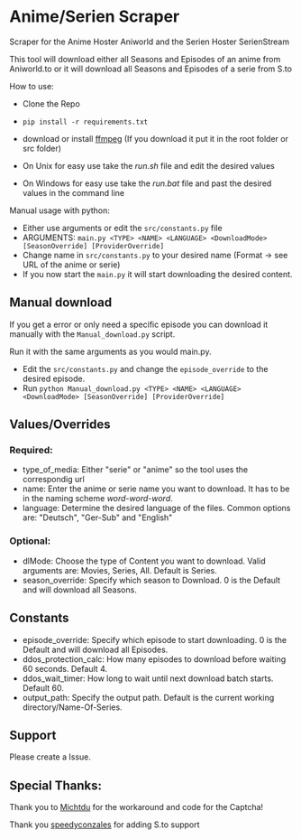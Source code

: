 # Anime/Serien Scraper

Scraper for the Anime Hoster Aniworld and the Serien Hoster SerienStream

This tool will download either all Seasons and Episodes of an anime from Aniworld.to
or it will download all Seasons and Episodes of a serie from S.to

How to use:

- Clone the Repo
- `pip install -r requirements.txt`
- download or install [ffmpeg](https://ffmpeg.org) (If you download it put it in the root folder or src folder)

- On Unix for easy use take the _run.sh_ file and edit the desired values
- On Windows for easy use take the _run.bat_ file and past the desired values in the command line

Manual usage with python:
- Either use arguments or edit the `src/constants.py` file
- ARGUMENTS: `main.py <TYPE> <NAME> <LANGUAGE> <DownloadMode> [SeasonOverride] [ProviderOverride]`
- Change name in `src/constants.py` to your desired name (Format -> see URL of the anime or serie)
- If you now start the `main.py` it will start downloading the desired content.

## Manual download
If you get a error or only need a specific episode you can download it manually with the `Manual_download.py` script.

Run it with the same arguments as you would main.py.
- Edit the `src/constants.py` and change the `episode_override` to the desired episode.
- Run `python Manual_download.py <TYPE> <NAME> <LANGUAGE> <DownloadMode> [SeasonOverride] [ProviderOverride]`

## Values/Overrides

### Required:

- type_of_media: Either "serie" or "anime" so the tool uses the correspondig url
- name: Enter the anime or serie name you want to download. It has to be in the naming scheme _word-word-word_.
- language: Determine the desired language of the files. Common options are: "Deutsch", "Ger-Sub" and "English"

### Optional:

- dlMode: Choose the type of Content you want to download. Valid arguments are: Movies, Series, All. Default is Series.
- season_override: Specify which season to Download. 0 is the Default and will download all Seasons.

## Constants

- episode_override: Specify which episode to start downloading. 0 is the Default and will download all Episodes.
- ddos_protection_calc: How many episodes to download before waiting 60 seconds. Default 4.
- ddos_wait_timer: How long to wait until next download batch starts. Default 60.
- output_path: Specify the output path. Default is the current working directory/Name-Of-Series.

## Support

Please create a Issue.

## Special Thanks:

Thank you to [Michtdu](https://github.com/Michtdu) for the workaround and code for the Captcha!

Thank you [speedyconzales](https://github.com/speedyconzales) for adding S.to support
